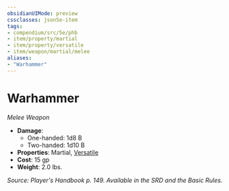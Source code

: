 ```yaml
---
obsidianUIMode: preview
cssclasses: json5e-item
tags:
- compendium/src/5e/phb
- item/property/martial
- item/property/versatile
- item/weapon/martial/melee
aliases: 
- "Warhammer"
---
```

# Warhammer
*Melee Weapon*  

- **Damage**:
  - One-handed: 1d8 B
  - Two-handed: 1d10 B
- **Properties**: Martial, [Versatile](item-properties.md#Versatile)
- **Cost**: 15 gp
- **Weight**: 2.0 lbs.

*Source: Player's Handbook p. 149. Available in the SRD and the Basic Rules.*